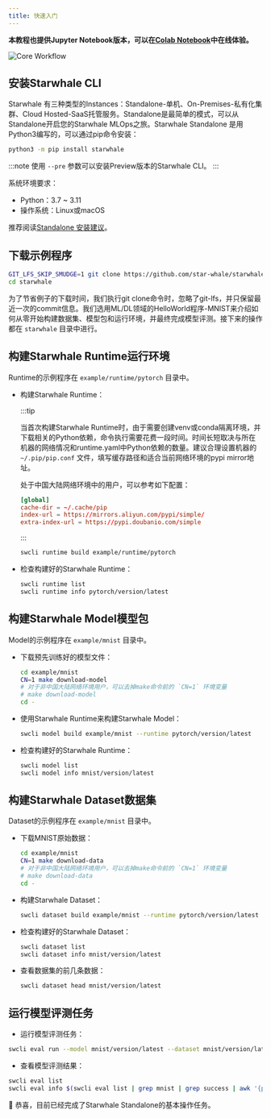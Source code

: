 ```yaml
---
title: 快速入门
---
```


**本教程也提供Jupyter Notebook版本，可以在[Colab Notebook](https://colab.research.google.com/github/star-whale/starwhale/blob/main/example/notebooks/quickstart-standalone.ipynb)中在线体验。**

![Core Workflow](../../img/standalone-core-workflow.gif)

## 安装Starwhale CLI

Starwhale 有三种类型的Instances：Standalone-单机、On-Premises-私有化集群、Cloud Hosted-SaaS托管服务。Standalone是最简单的模式，可以从Standalone开启您的Starwhale MLOps之旅。Starwhale Standalone 是用Python3编写的，可以通过pip命令安装：

```bash
python3 -m pip install starwhale
```

:::note
使用 `--pre` 参数可以安装Preview版本的Starwhale CLI。
:::

系统环境要求：

- Python：3.7 ~ 3.11
- 操作系统：Linux或macOS

推荐阅读[Standalone 安装建议](install.md)。

## 下载示例程序

```bash
GIT_LFS_SKIP_SMUDGE=1 git clone https://github.com/star-whale/starwhale.git --depth 1
cd starwhale
```

为了节省例子的下载时间，我们执行git clone命令时，忽略了git-lfs，并只保留最近一次的commit信息。我们选用ML/DL领域的HelloWorld程序-MNIST来介绍如何从零开始构建数据集、模型包和运行环境，并最终完成模型评测。接下来的操作都在 `starwhale` 目录中进行。

## 构建Starwhale Runtime运行环境

Runtime的示例程序在 `example/runtime/pytorch` 目录中。

- 构建Starwhale Runtime：

  :::tip

  当首次构建Starwhale Runtime时，由于需要创建venv或conda隔离环境，并下载相关的Python依赖，命令执行需要花费一段时间。时间长短取决与所在机器的网络情况和runtime.yaml中Python依赖的数量。建议合理设置机器的 `~/.pip/pip.conf` 文件，填写缓存路径和适合当前网络环境的pypi mirror地址。

  处于中国大陆网络环境中的用户，可以参考如下配置：

    ```conf
    [global]
    cache-dir = ~/.cache/pip
    index-url = https://mirrors.aliyun.com/pypi/simple/
    extra-index-url = https://pypi.doubanio.com/simple
    ```

  :::

  ```bash
  swcli runtime build example/runtime/pytorch
  ```

- 检查构建好的Starwhale Runtime：

  ```bash
  swcli runtime list
  swcli runtime info pytorch/version/latest
  ```

## 构建Starwhale Model模型包

Model的示例程序在 `example/mnist` 目录中。

- 下载预先训练好的模型文件：

  ```bash
  cd example/mnist
  CN=1 make download-model
  # 对于非中国大陆网络环境用户，可以去掉make命令前的 `CN=1` 环境变量
  # make download-model
  cd -
  ```

- 使用Starwhale Runtime来构建Starwhale Model：

  ```bash
  swcli model build example/mnist --runtime pytorch/version/latest
  ```

- 检查构建好的Starwhale Runtime：

  ```bash
  swcli model list
  swcli model info mnist/version/latest
  ```

## 构建Starwhale Dataset数据集

Dataset的示例程序在 `example/mnist` 目录中。

- 下载MNIST原始数据：

  ```bash
  cd example/mnist
  CN=1 make download-data
  # 对于非中国大陆网络环境用户，可以去掉make命令前的 `CN=1` 环境变量
  # make download-data
  cd -
  ```

- 构建Starwhale Dataset：

  ```bash
  swcli dataset build example/mnist --runtime pytorch/version/latest
  ```

- 检查构建好的Starwhale Dataset：

  ```bash
  swcli dataset list
  swcli dataset info mnist/version/latest
  ```

- 查看数据集的前几条数据：

  ```bash
  swcli dataset head mnist/version/latest
  ```

## 运行模型评测任务

- 运行模型评测任务：

 ```bash
 swcli eval run --model mnist/version/latest --dataset mnist/version/latest --runtime pytorch/version/latest
 ```

- 查看模型评测结果：

 ```bash
 swcli eval list
 swcli eval info $(swcli eval list | grep mnist | grep success | awk '{print $1}' | head -n 1)
 ```

👏 恭喜，目前已经完成了Starwhale Standalone的基本操作任务。
